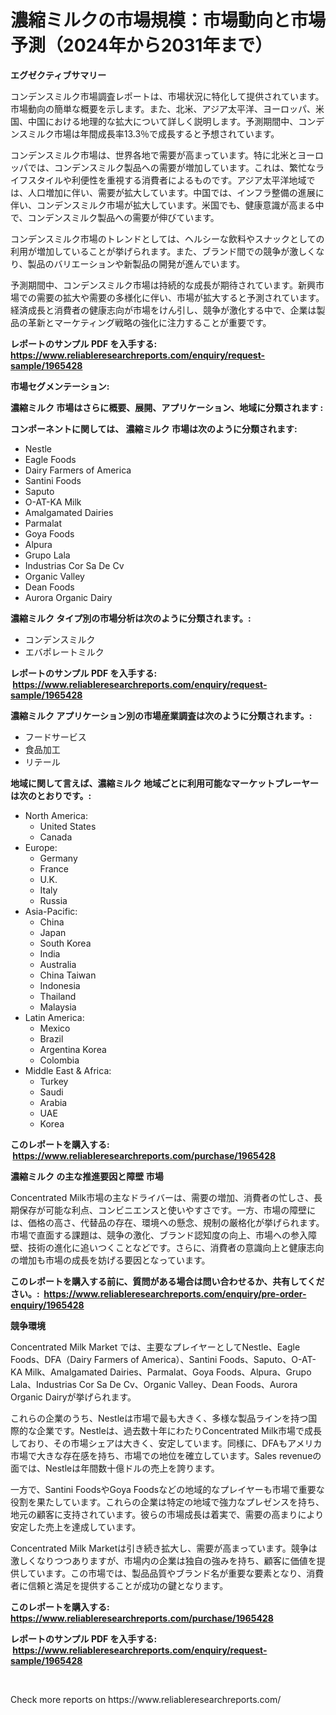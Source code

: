 <p><h1>濃縮ミルクの市場規模：市場動向と市場予測（2024年から2031年まで）</h1></p><p><strong>エグゼクティブサマリー</strong></p>
<p><p>コンデンスミルク市場調査レポートは、市場状況に特化して提供されています。市場動向の簡単な概要を示します。また、北米、アジア太平洋、ヨーロッパ、米国、中国における地理的な拡大について詳しく説明します。予測期間中、コンデンスミルク市場は年間成長率13.3％で成長すると予想されています。</p><p>コンデンスミルク市場は、世界各地で需要が高まっています。特に北米とヨーロッパでは、コンデンスミルク製品への需要が増加しています。これは、繁忙なライフスタイルや利便性を重視する消費者によるものです。アジア太平洋地域では、人口増加に伴い、需要が拡大しています。中国では、インフラ整備の進展に伴い、コンデンスミルク市場が拡大しています。米国でも、健康意識が高まる中で、コンデンスミルク製品への需要が伸びています。</p><p>コンデンスミルク市場のトレンドとしては、ヘルシーな飲料やスナックとしての利用が増加していることが挙げられます。また、ブランド間での競争が激しくなり、製品のバリエーションや新製品の開発が進んでいます。</p><p>予測期間中、コンデンスミルク市場は持続的な成長が期待されています。新興市場での需要の拡大や需要の多様化に伴い、市場が拡大すると予測されています。経済成長と消費者の健康志向が市場をけん引し、競争が激化する中で、企業は製品の革新とマーケティング戦略の強化に注力することが重要です。</p></p>
<p><strong>レポートのサンプル PDF を入手する: <a href="https://www.reliableresearchreports.com/enquiry/request-sample/1965428">https://www.reliableresearchreports.com/enquiry/request-sample/1965428</a></strong></p>
<p><strong>市場セグメンテーション:</strong></p>
<p><strong> 濃縮ミルク 市場はさらに概要、展開、アプリケーション、地域に分類されます :</strong></p>
<p><strong>コンポーネントに関しては、 濃縮ミルク 市場は次のように分類されます: &nbsp;</strong></p>
<p><ul><li>Nestle</li><li>Eagle Foods</li><li>Dairy Farmers of America</li><li>Santini Foods</li><li>Saputo</li><li>O-AT-KA Milk</li><li>Amalgamated Dairies</li><li>Parmalat</li><li>Goya Foods</li><li>Alpura</li><li>Grupo Lala</li><li>Industrias Cor Sa De Cv</li><li>Organic Valley</li><li>Dean Foods</li><li>Aurora Organic Dairy</li></ul></p>
<p><strong> 濃縮ミルク タイプ別の市場分析は次のように分類されます。:</strong></p>
<p><ul><li>コンデンスミルク</li><li>エバポレートミルク</li></ul></p>
<p><strong>レポートのサンプル PDF を入手する: &nbsp;<a href="https://www.reliableresearchreports.com/enquiry/request-sample/1965428">https://www.reliableresearchreports.com/enquiry/request-sample/1965428</a></strong></p>
<p><strong> 濃縮ミルク アプリケーション別の市場産業調査は次のように分類されます。:</strong></p>
<p><ul><li>フードサービス</li><li>食品加工</li><li>リテール</li></ul></p>
<p><strong>地域に関して言えば、濃縮ミルク 地域ごとに利用可能なマーケットプレーヤーは次のとおりです。:</strong></p>
<p><ul>
    <li>
        North America:
        <ul>
            <li>United States</li>
            <li>Canada</li>
        </ul>
    </li>
    <li>
        Europe:
        <ul>
            <li>Germany</li>
            <li>France</li>
            <li>U.K.</li>
            <li>Italy</li>
            <li>Russia</li>
        </ul>
    </li>
    <li>
        Asia-Pacific:
        <ul>
            <li>China</li>
            <li>Japan</li>
            <li>South Korea</li>
            <li>India</li>
            <li>Australia</li>
            <li>China Taiwan</li>
            <li>Indonesia</li>
            <li>Thailand</li>
            <li>Malaysia</li>
        </ul>
    </li>
    <li>
        Latin America:
        <ul>
            <li>Mexico</li>
            <li>Brazil</li>
            <li>Argentina Korea</li>
            <li>Colombia</li>
        </ul>
    </li>
    <li>
        Middle East & Africa:
        <ul>
            <li>Turkey</li>
            <li>Saudi</li>
            <li>Arabia</li>
            <li>UAE</li>
            <li>Korea</li>
        </ul>
    </li>
    </ul></p>
<p><strong>このレポートを購入する: &nbsp;<a href="https://www.reliableresearchreports.com/purchase/1965428">https://www.reliableresearchreports.com/purchase/1965428</a></strong></p>
<p><strong>濃縮ミルク の主な推進要因と障壁 市場</strong></p>
<p><p>Concentrated Milk市場の主なドライバーは、需要の増加、消費者の忙しさ、長期保存が可能な利点、コンビニエンスと使いやすさです。一方、市場の障壁には、価格の高さ、代替品の存在、環境への懸念、規制の厳格化が挙げられます。市場で直面する課題は、競争の激化、ブランド認知度の向上、市場への参入障壁、技術の進化に追いつくことなどです。さらに、消費者の意識向上と健康志向の増加も市場の成長を妨げる要因となっています。</p></p>
<p><strong>このレポートを購入する前に、質問がある場合は問い合わせるか、共有してください。:&nbsp; <a href="https://www.reliableresearchreports.com/enquiry/pre-order-enquiry/1965428">https://www.reliableresearchreports.com/enquiry/pre-order-enquiry/1965428</a></strong></p>
<p><strong>競争環境</strong></p>
<p><p>Concentrated Milk Market では、主要なプレイヤーとしてNestle、Eagle Foods、DFA（Dairy Farmers of America）、Santini Foods、Saputo、O-AT-KA Milk、Amalgamated Dairies、Parmalat、Goya Foods、Alpura、Grupo Lala、Industrias Cor Sa De Cv、Organic Valley、Dean Foods、Aurora Organic Dairyが挙げられます。</p><p>これらの企業のうち、Nestleは市場で最も大きく、多様な製品ラインを持つ国際的な企業です。Nestleは、過去数十年にわたりConcentrated Milk市場で成長しており、その市場シェアは大きく、安定しています。同様に、DFAもアメリカ市場で大きな存在感を持ち、市場での地位を確立しています。Sales revenueの面では、Nestleは年間数十億ドルの売上を誇ります。</p><p>一方で、Santini FoodsやGoya Foodsなどの地域的なプレイヤーも市場で重要な役割を果たしています。これらの企業は特定の地域で強力なプレゼンスを持ち、地元の顧客に支持されています。彼らの市場成長は着実で、需要の高まりにより安定した売上を達成しています。</p><p>Concentrated Milk Marketは引き続き拡大し、需要が高まっています。競争は激しくなりつつありますが、市場内の企業は独自の強みを持ち、顧客に価値を提供しています。この市場では、製品品質やブランド名が重要な要素となり、消費者に信頼と満足を提供することが成功の鍵となります。</p></p>
<p><strong>このレポートを購入する: &nbsp; <a href="https://www.reliableresearchreports.com/purchase/1965428">https://www.reliableresearchreports.com/purchase/1965428</a></strong></p>
<p><strong>レポートのサンプル PDF を入手する: &nbsp;<a href="https://www.reliableresearchreports.com/enquiry/request-sample/1965428">https://www.reliableresearchreports.com/enquiry/request-sample/1965428</a></strong><strong></strong></p>
<p>&nbsp;</p>
<p>Check more reports on https://www.reliableresearchreports.com/</p>